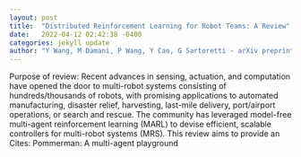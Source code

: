 ```yaml
---
layout: post
title:  "Distributed Reinforcement Learning for Robot Teams: A Review"
date:   2022-04-12 02:42:38 -0400
categories: jekyll update
author: "Y Wang, M Damani, P Wang, Y Cao, G Sartoretti - arXiv preprint arXiv:2204.03516, 2022"
---
```

Purpose of review: Recent advances in sensing, actuation, and computation have opened the door to multi-robot systems consisting of hundreds/thousands of robots, with promising applications to automated manufacturing, disaster relief, harvesting, last-mile delivery, port/airport operations, or search and rescue. The community has leveraged model-free multi-agent reinforcement learning (MARL) to devise efficient, scalable controllers for multi-robot systems (MRS). This review aims to provide an Cites: Pommerman: A multi-agent playground